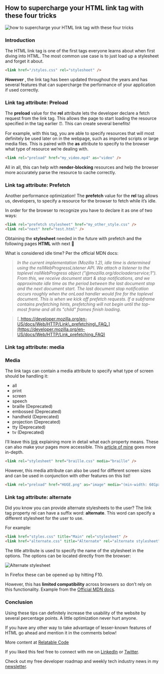 ## How to supercharge your HTML link tag with these four tricks


![how to supercharge your HTML link tag with these four tricks](https://cdn.hashnode.com/res/hashnode/image/upload/v1651102028308/jk8z98uGn.png)

### Introduction

The HTML link tag is one of the first tags everyone learns about when first diving into HTML. The most common use case is to just load up a stylesheet and forget it about.

```html
<link href="/styles.css" rel="stylesheet" />
```

**_However_** , the link tag has been updated throughout the years and has several features that can supercharge the performance of your application if used correctly.

### Link tag attribute: Preload

The **preload** value for the **rel** attribute lets the developer declare a fetch request from the link tag. This allows the page to start loading the resource specified in the tag earlier ⏰. This can create several benefits!

For example, with this tag, you are able to specify resources that will most definitely be used later on in the webpage, such as imported scripts or large media files. This is paired with the **as** attribute to specify to the browser what type of resource we’re dealing with.

```html
<link rel="preload" href="my_video.mp4" as="video" />
```

All in all, this can help with **render-blocking** resources and help the browser more accurately parse the resource to cache correctly.

### Link tag attribute: Prefetch

Another performance optimization! The **prefetch** value for the **rel** tag allows us, developers, to specify a resource for the browser to fetch while it’s idle.

In order for the browser to recognize you have to declare it as one of two ways:

```html
<link rel="prefetch stylesheet" href="my_other_style.css" />
<link rel="next" href="test.html" />
```

Obtaining the **stylesheet** needed in the future with prefetch and the following pages **HTML** with next 🚀

What is considered idle time? Per the official MDN docs:

> _In the current implementation (Mozilla 1.2), idle time is determined using the_ _nsIWebProgressListener API. We attach a listener to the toplevel_ _nsIWebProgress object ("@mozilla.org/docloaderservice;1"). From this, we receive document start & stop notifications, and we approximate idle time as the period between the last document stop and the next document start. The last document stop notification occurs roughly when the onLoad handler would fire for the toplevel document. This is when we kick off prefetch requests. If a subframe contains prefetching hints, prefetching will not begin until the top-most frame and all its "child" frames finish loading._

> [_https://developer.mozilla.org/en-US/docs/Web/HTTP/Link\_prefetching\_FAQ_](https://developer.mozilla.org/en-US/docs/Web/HTTP/Link_prefetching_FAQ)

### Link tag attribute: media

### Media

The link tags can contain a media attribute to specify what type of screen should be handling it:

- all
- print
- screen
- speech
- braille (Deprecated)
- embossed (Deprecated)
- handheld (Deprecated)
- projection (Deprecated)
- tty (Deprecated)
- tv (Deprecated)

I’ll leave this [link](https://www.w3.org/TR/CSS21/media.html%23media-types) explaining more in detail what each property means. These can also make your pages more accessible. This [article of mine](https://relatablecode.com/make-your-website-more-accessible-with-these-responsive-design-tips/) goes more in-depth.

```html
<link rel="stylesheet" href="braille.css" media="braille" />
```

However, this media attribute can also be used for different screen sizes and can be used in conjunction with other features on this list!

```html
<link rel="preload" href="HUGE.png" as="image" media="(min-width: 601px)">
```

### Link tag attribute: alternate

Did you know you can provide alternate stylesheets to the user? The link tag property rel can have a suffix word: **alternate**. This word can specify a different stylesheet for the user to use.

For example:

```html
<link href="styles.css" title="Main" rel="stylesheet" /> 
<link href="alternate.css" title="Alternate" rel="alternate stylesheet" />
```

The title attribute is used to specify the name of the stylesheet in the options. The options can be located directly from the browser:

![Alternate stylesheet](https://cdn.hashnode.com/res/hashnode/image/upload/v1648502921064/21irc3DSA.gif)

In Firefox these can be opened up by hitting F10.

However, this has **limited compatibility** across browsers so don’t rely on this functionality. Example from the [Official MDN docs](https://developer.mozilla.org/en-US/docs/Web/CSS/Alternative_style_sheets).

### Conclusion

Using these tips can definitely increase the usability of the website by several percentage points. A little optimization never hurt anyone.

If you have any other way to take advantage of lesser-known features of HTML go ahead and mention it in the comments below!

More content at [Relatable Code](https://relatablecode.com)

If you liked this feel free to connect with me on [LinkedIn](https://www.linkedin.com/in/diego-ballesteros-9468a7136/) or [Twitter](https://twitter.com/relatablecoder).

Check out my free developer roadmap and weekly tech industry news in my [newsletter](https://relatablecode.substack.com/).